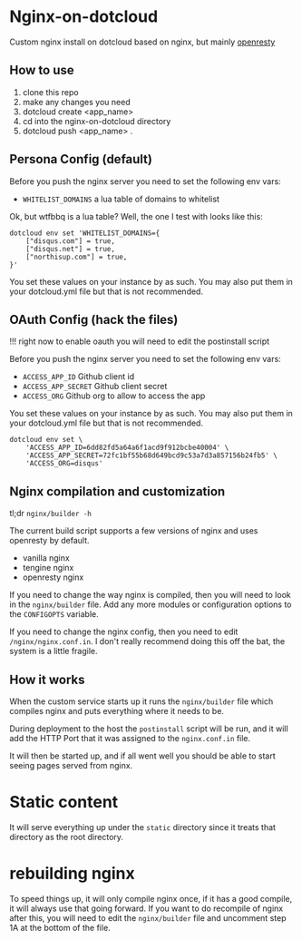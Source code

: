 # Nginx-on-dotcloud

Custom nginx install on dotcloud based on nginx, but mainly [openresty](http://openresty.org/)

## How to use

1. clone this repo
2. make any changes you need
3. dotcloud create <app_name>
4. cd into the nginx-on-dotcloud directory
5. dotcloud push <app_name> .


## Persona Config (default)

Before you push the nginx server you need to set the following env vars:

- ``WHITELIST_DOMAINS`` a lua table of domains to whitelist

Ok, but wtfbbq is a lua table? Well, the one I test with looks like this:

    dotcloud env set 'WHITELIST_DOMAINS={
        ["disqus.com"] = true,
        ["disqus.net"] = true,
        ["northisup.com"] = true,
    }'

You set these values on your instance by as such. You may also put them in your dotcloud.yml file but that is not recommended.

## OAuth Config (hack the files)

!!! right now to enable oauth you will need to edit the postinstall script

Before you push the nginx server you need to set the following env vars:

- ``ACCESS_APP_ID`` Github client id
- ``ACCESS_APP_SECRET`` Github client secret
- ``ACCESS_ORG`` Github org to allow to access the app

 You set these values on your instance by as such. You may also put them in your dotcloud.yml file but that is not recommended.

    dotcloud env set \
        'ACCESS_APP_ID=6dd82fd5a64a6f1acd9f912bcbe40004' \
        'ACCESS_APP_SECRET=72fc1bf55b68d649bcd9c53a7d3a857156b24fb5' \
        'ACCESS_ORG=disqus'

## Nginx compilation and customization

tl;dr `nginx/builder -h`

The current build script supports a few versions of nginx and uses openresty by default.

- vanilla nginx
- tengine nginx
- openresty nginx

If you need to change the way nginx is compiled, then you will need to look in the ``nginx/builder`` file. Add any more modules or configuration options to the `CONFIGOPTS` variable.

If you need to change the nginx config, then you need to edit ``/nginx/nginx.conf.in``. I don't really recommend doing this off the bat, the system is a little fragile.

## How it works

When the custom service starts up it runs the ``nginx/builder`` file which compiles nginx and puts everything where it needs to be.

During deployment to the host the ``postinstall`` script will be run, and it will add the HTTP Port that it was assigned to the ``nginx.conf.in`` file.

It will then be started up, and if all went well you should be able to start seeing pages served from nginx.

# Static content

It will serve everything up under the ``static`` directory since it treats that directory as the root directory.


# rebuilding nginx

To speed things up, it will only compile nginx once, if it has a good compile, it will always use that going forward. If you want to do recompile of nginx after this, you will need to edit the ``nginx/builder`` file and uncomment step 1A at the bottom of the file.
